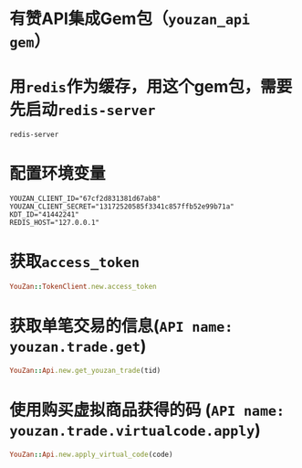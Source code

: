 # 有赞API集成Gem包（`youzan_api gem`）


# 用`redis`作为缓存，用这个gem包，需要先启动`redis-server`

```
redis-server
```

# 配置环境变量

```
YOUZAN_CLIENT_ID="67cf2d831381d67ab8"
YOUZAN_CLIENT_SECRET="13172520585f3341c857ffb52e99b71a"
KDT_ID="41442241"
REDIS_HOST="127.0.0.1"
```

# 获取`access_token`

```ruby
YouZan::TokenClient.new.access_token
```


# 获取单笔交易的信息(`API name: youzan.trade.get`)

```ruby
YouZan::Api.new.get_youzan_trade(tid)
```



# 使用购买虚拟商品获得的码 (`API name: youzan.trade.virtualcode.apply`)

```ruby
YouZan::Api.new.apply_virtual_code(code)
```